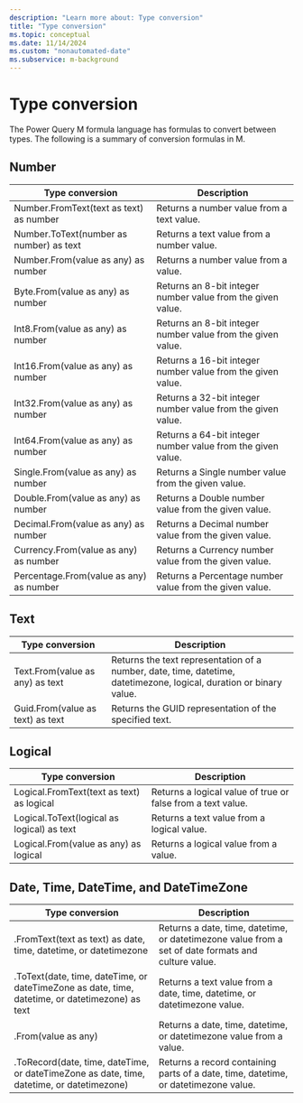 ```yaml
---
description: "Learn more about: Type conversion"
title: "Type conversion"
ms.topic: conceptual
ms.date: 11/14/2024
ms.custom: "nonautomated-date"
ms.subservice: m-background
---
```


# Type conversion

The Power Query M formula language has formulas to convert between types. The following is a summary of conversion formulas in M.
  
## Number  
  
|Type conversion|Description|  
|-------------------|---------------|  
|Number.FromText(text as text) as number|Returns a number value from a text value.|  
|Number.ToText(number as number) as text|Returns a text value from a number value.|  
|Number.From(value as any) as number|Returns a number value from a value.|  
|Byte.From(value as any) as number|Returns an 8-bit integer number value from the given value.|
|Int8.From(value as any) as number|Returns an 8-bit integer number value from the given value.|
|Int16.From(value as any) as number|Returns a 16-bit integer number value from the given value.|
|Int32.From(value as any) as number|Returns a 32-bit integer number value from the given value.|  
|Int64.From(value as any) as number|Returns a 64-bit integer number value from the given value.|  
|Single.From(value as any) as number|Returns a Single number value from the given value.|  
|Double.From(value as any) as number|Returns a Double number value from the given value.|  
|Decimal.From(value as any) as number|Returns a Decimal number value from the given value.|  
|Currency.From(value as any) as number|Returns a Currency number value from the given value.|  
|Percentage.From(value as any) as number|Returns a Percentage number value from the given value.|
  
## Text  
  
|Type conversion|Description|  
|-------------------|---------------|  
|Text.From(value as any) as text|Returns the text representation of a number, date, time, datetime, datetimezone, logical, duration or binary value.|  
|Guid.From(value as text) as text|Returns the GUID representation of the specified text.|
  
## Logical  
  
|Type conversion|Description|  
|-------------------|---------------|  
|Logical.FromText(text as text) as logical|Returns a logical value of true or false from a text value.|  
|Logical.ToText(logical as logical) as text|Returns a text value from a logical value.|  
|Logical.From(value as any) as logical|Returns a logical value from a value.|  
  
## Date, Time, DateTime, and DateTimeZone  
  
|Type conversion|Description|  
|-------------------|---------------|  
|.FromText(text as text) as date, time, datetime, or datetimezone|Returns a date, time, datetime, or datetimezone value from a set of date formats and culture value.|  
|.ToText(date, time, dateTime, or dateTimeZone as date, time, datetime, or datetimezone) as text|Returns a text value from a date, time, datetime, or datetimezone value.|  
|.From(value as any)|Returns a date, time, datetime, or datetimezone value from a value.|  
|.ToRecord(date, time, dateTime, or dateTimeZone as date, time, datetime, or datetimezone)|Returns a record containing parts of a date, time, datetime, or datetimezone value.|  
